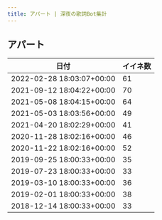 ```yaml
---
title: アパート | 深夜の歌詞Bot集計
---
```

## アパート

|日付|イイネ数|
|-|-|
|2022-02-28 18:03:07+00:00|61|
|2021-09-12 18:04:22+00:00|70|
|2021-05-08 18:04:15+00:00|64|
|2021-05-03 18:03:56+00:00|49|
|2021-04-20 18:02:29+00:00|41|
|2020-11-28 18:02:16+00:00|46|
|2020-11-22 18:02:16+00:00|52|
|2019-09-25 18:00:33+00:00|35|
|2019-07-23 18:00:33+00:00|33|
|2019-03-10 18:00:33+00:00|36|
|2019-02-01 18:00:33+00:00|38|
|2018-12-14 18:00:33+00:00|33|
